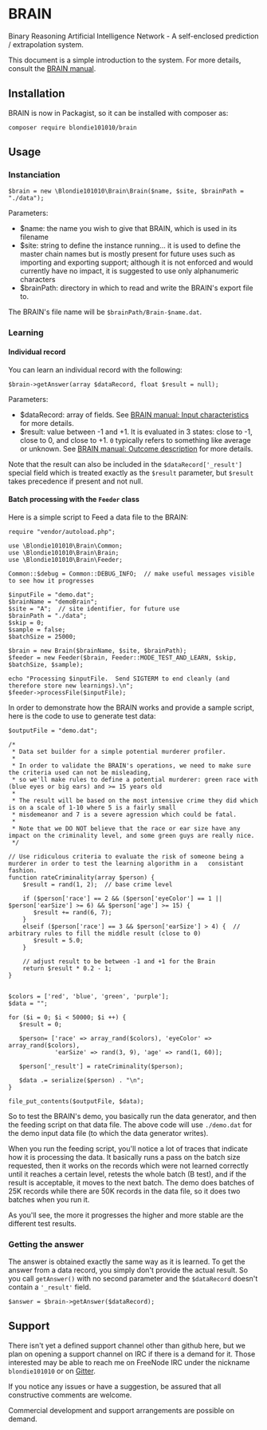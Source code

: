# BRAIN

Binary Reasoning Artificial Intelligence Network - A self-enclosed prediction / extrapolation system.

This document is a simple introduction to the system.  For more details, consult the [BRAIN manual](https://blondie101010.github.io/BRAIN/).

## Installation

BRAIN is now in Packagist, so it can be installed with composer as:

    composer require blondie101010/brain

## Usage

### Instanciation

    $brain = new \Blondie101010\Brain\Brain($name, $site, $brainPath = "./data");

Parameters:
- $name: the name you wish to give that BRAIN, which is used in its filename
- $site: string to define the instance running...  it is used to define the master chain names but is mostly present for future uses such as importing and exporting support;  although it is not enforced and would currently have no impact, it is suggested to use only alphanumeric characters
- $brainPath: directory in which to read and write the BRAIN's export file to.

The BRAIN's file name will be `$brainPath/Brain-$name.dat`.

### Learning

#### Individual record

You can learn an individual record with the following:

    $brain->getAnswer(array $dataRecord, float $result = null);

Parameters:
- $dataRecord: array of fields.  See [BRAIN manual: Input characteristics](https://blondie101010.github.io/BRAIN/#input-caracteristics) for more details.
- $result: value between -1 and +1.  It is evaluated in 3 states: close to -1, close to 0, and close to +1.  `0` typically refers to something like average or unknown.  See [BRAIN manual: Outcome description](https://blondie101010.github.io/BRAIN/#outcome-description) for more details.

Note that the result can also be included in the `$dataRecord['_result']` special field which is treated exactly as the `$result` parameter, but `$result` takes precedence if present and not null.


#### Batch processing with the `Feeder` class

Here is a simple script to Feed a data file to the BRAIN:

    require "vendor/autoload.php";
    
    use \Blondie101010\Brain\Common;
    use \Blondie101010\Brain\Brain;
    use \Blondie101010\Brain\Feeder;

    Common::$debug = Common::DEBUG_INFO;  // make useful messages visible to see how it progresses

    $inputFile = "demo.dat";
    $brainName = "demoBrain";
    $site = "A";  // site identifier, for future use
    $brainPath = "./data";
    $skip = 0;
    $sample = false;
    $batchSize = 25000;

    $brain = new Brain($brainName, $site, $brainPath);
    $feeder = new Feeder($brain, Feeder::MODE_TEST_AND_LEARN, $skip, $batchSize, $sample);

    echo "Processing $inputFile.  Send SIGTERM to end cleanly (and therefore store new learnings).\n";
    $feeder->processFile($inputFile);

In order to demonstrate how the BRAIN works and provide a sample script, here is the code to use to generate test data:

    $outputFile = "demo.dat";

    /*
     * Data set builder for a simple potential murderer profiler.
     *
     * In order to validate the BRAIN's operations, we need to make sure the criteria used can not be misleading,
     * so we'll make rules to define a potential murderer: green race with (blue eyes or big ears) and >= 15 years old
     *
     * The result will be based on the most intensive crime they did which is on a scale of 1-10 where 5 is a fairly small
     * misdemeanor and 7 is a severe agression which could be fatal.
     *
     * Note that we DO NOT believe that the race or ear size have any impact on the criminality level, and some green guys are really nice.
     */

    // Use ridiculous criteria to evaluate the risk of someone being a murderer in order to test the learning algorithm in a   consistant fashion.
    function rateCriminality(array $person) {
        $result = rand(1, 2);  // base crime level

        if ($person['race'] == 2 && ($person['eyeColor'] == 1 || $person['earSize'] >= 6) && $person['age'] >= 15) {
           $result += rand(6, 7);
        }
        elseif ($person['race'] == 3 && $person['earSize'] > 4) {  // arbitrary rules to fill the middle result (close to 0)
           $result = 5.0;
        }

        // adjust result to be between -1 and +1 for the Brain
        return $result * 0.2 - 1;
    }


    $colors = ['red', 'blue', 'green', 'purple'];
    $data = "";

    for ($i = 0; $i < 50000; $i ++) {
       $result = 0;

       $person= ['race' => array_rand($colors), 'eyeColor' => array_rand($colors),
                 'earSize' => rand(3, 9), 'age' => rand(1, 60)];

       $person['_result'] = rateCriminality($person);

       $data .= serialize($person) . "\n";
    }

    file_put_contents($outputFile, $data);
    
So to test the BRAIN's demo, you basically run the data generator, and then the feeding script on that data file.  The above code will use `./demo.dat` for the demo input data file (to which the data generator writes).  

When you run the feeding script, you'll notice a lot of traces that indicate how it is processing the data.  It basically runs a pass on the batch size requested, then it works on the records which were not learned correctly until it reaches a certain level, retests the whole batch (B test), and if the result is acceptable, it moves to the next batch.  The demo does batches of 25K records while there are 50K records in the data file, so it does two batches when you run it.

As you'll see, the more it progresses the higher and more stable are the different test results.

### Getting the answer

The answer is obtained exactly the same way as it is learned.  To get the answer from a data record, you simply don't provide the actual result.  So you call `getAnswer()` with no second parameter and the `$dataRecord` doesn't contain a `'_result'` field.

    $answer = $brain->getAnswer($dataRecord);

## Support

There isn't yet a defined support channel other than github here, but we plan on opening a support channel on IRC if there is a demand for it.  Those interested may be able to reach me on FreeNode IRC under the nickname `blondie101010` or on [Gitter](https://gitter.im/Blondie101010-BRAIN/).

If you notice any issues or have a suggestion, be assured that all constructive comments are welcome.

Commercial development and support arrangements are possible on demand.
